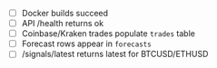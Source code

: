 - [ ] Docker builds succeed
- [ ] API /health returns ok
- [ ] Coinbase/Kraken trades populate `trades` table
- [ ] Forecast rows appear in `forecasts`
- [ ] /signals/latest returns latest for BTCUSD/ETHUSD
